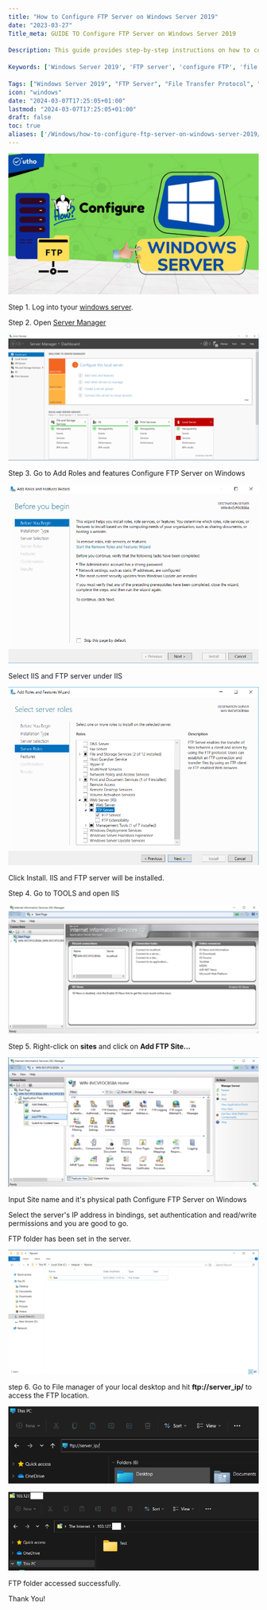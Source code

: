 ```yaml
---
title: "How to Configure FTP Server on Windows Server 2019"
date: "2023-03-27"
Title_meta: GUIDE TO Configure FTP Server on Windows Server 2019

Description: This guide provides step-by-step instructions on how to configure an FTP server on Windows Server 2019. Learn how to set up and manage File Transfer Protocol (FTP) services, configure security settings, and enable efficient file sharing and management on your Windows Server 2019 system.

Keywords: ['Windows Server 2019', 'FTP server', 'configure FTP', 'file transfer protocol', 'file sharing', 'server management']

Tags: ["Windows Server 2019", "FTP Server", "File Transfer Protocol", "File Sharing", "Server Management"]
icon: "windows"
date: "2024-03-07T17:25:05+01:00"
lastmod: "2024-03-07T17:25:05+01:00" 
draft: false
toc: true
aliases: ['/Windows/how-to-configure-ftp-server-on-windows-server-2019/']
---
```


![Configure FTP Server on Windows](images/How-to-Configure-FTP-Server-on-Windows-Server-2019_utho.jpg)

Step 1. Log into tyour [windows server](https://www.microsoft.com/en-in/windows-server).

Step 2. Open [Server Manager](https://utho.com/docs/tutorial/how-to-install-iis-via-powershell-in-windows-server/)

![](images/Screenshot_7-15-1024x518.png)

Step 3. Go to Add Roles and features Configure FTP Server on Windows

![Configure FTP Server on Windows](images/Screenshot_3-22.png)

Select IIS and FTP server under IIS

![](images/Screenshot_1-23.png)

Click Install. IIS and FTP server will be installed.

Step 4. Go to TOOLS and open IIS

![](images/Screenshot_6-19-1024x528.png)

Step 5. Right-click on **sites** and click on **Add FTP Site...**

![Configure FTP Server on Windows](images/Screenshot_4-25-1024x527.png)

Input Site name and it's physical path Configure FTP Server on Windows

Select the server's IP address in bindings, set authentication and read/write permissions and you are good to go.

FTP folder has been set in the server.

![Configure FTP Server on Windows](images/Screenshot_6-20-1024x508.png)

step 6. Go to File manager of your local desktop and hit **ftp://server\_ip/** to access the FTP location.

![](images/Screenshot_7-16.png)

![Configure FTP Server on Windows](images/Screenshot_8-15.png)

FTP folder accessed successfully.

Thank You!
